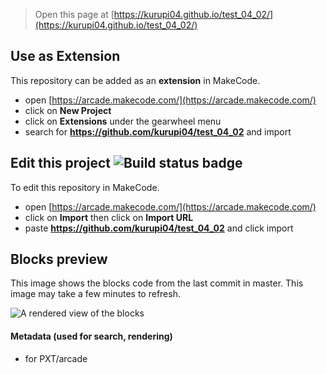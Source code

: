  


> Open this page at [https://kurupi04.github.io/test_04_02/](https://kurupi04.github.io/test_04_02/)

## Use as Extension

This repository can be added as an **extension** in MakeCode.

* open [https://arcade.makecode.com/](https://arcade.makecode.com/)
* click on **New Project**
* click on **Extensions** under the gearwheel menu
* search for **https://github.com/kurupi04/test_04_02** and import

## Edit this project ![Build status badge](https://github.com/kurupi04/test_04_02/workflows/MakeCode/badge.svg)

To edit this repository in MakeCode.

* open [https://arcade.makecode.com/](https://arcade.makecode.com/)
* click on **Import** then click on **Import URL**
* paste **https://github.com/kurupi04/test_04_02** and click import

## Blocks preview

This image shows the blocks code from the last commit in master.
This image may take a few minutes to refresh.

![A rendered view of the blocks](https://github.com/kurupi04/test_04_02/raw/master/.github/makecode/blocks.png)

#### Metadata (used for search, rendering)

* for PXT/arcade
<script src="https://makecode.com/gh-pages-embed.js"></script><script>makeCodeRender("{{ site.makecode.home_url }}", "{{ site.github.owner_name }}/{{ site.github.repository_name }}");</script>
